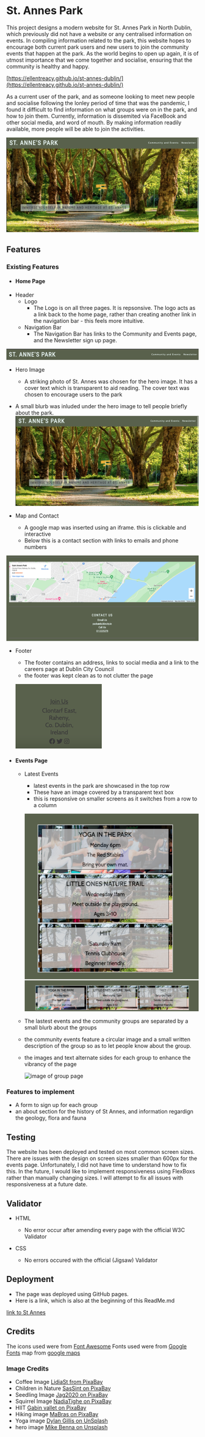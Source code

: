 # St. Annes Park 

This project designs a modern website for St. Annes Park in North Dublin, which previously did not have a website or any centralised information on events. In compiling information related to the park, this website hopes to encourage both current park users and new users to join the community events that happen at the park. As the world begins to open up again, it is of utmost importance that we come together and socialise, ensuring that the community is healthy and happy. 

[https://ellentreacy.github.io/st-annes-dublin/](https://ellentreacy.github.io/st-annes-dublin/)

As a current user of the park, and as someone looking to meet new people and socialise following the lonley period of time that was the pandemic, I found it difficult to find information on what groups were on in the park, and how to join them. Currently, information is dissemited via FaceBook and other social media, and word of mouth. By making information readily available, more people will be able to join the activities. 

![Home Page Image](assets/images/homepage.png)


## Features 

### Existing Features
- #### Home Page
- Header
  - Logo
    - The Logo is on all three pages. It is repsonsive. The logo acts as a link back to the home page, rather than creating another link in the navigation bar - this feels more intuitive. 
  - Navigation Bar
    - The Navigation Bar has links to the Community and Events page, and the Newsletter sign up page. 

![Header Image](assets/images/Header.png)

- Hero Image
  - A striking photo of St. Annes was chosen for the hero image. It has a cover text which is transparent to aid reading. The cover text was chosen to encourage users to the park 
- A small blurb was inluded under the hero image to tell people briefly about the park. 
![Hero Image](assets/images/Hero-image.png)

- Map and Contact
  - A google map was inserted using an iframe. this is clickable and interactive
  - Below this is a contact section with links to emails and phone numbers

![Map image](assets/images/map.png)

- Footer 
  - The footer contains an address, links to social media and a link to the careers page at Dublin City Council
  - the footer was kept clean as to not clutter the page

  ![Footer image](assets/images/footer.png)

- #### Events Page
  - Latest Events
    - latest events in the park are showcased in the top row
    - These have an image covered by a transparent text box
    - this is repsonsive on smaller screens as it switches from a row to a column

    ![responsive latest events image](assets/images/columnevents.png)
    ![latest events image](assets/images/rowevents.png)
  - The lastest events and the community groups are separated by a small blurb about the groups
  - the community events feature a circular image and a small written description of the group so as to let people know about the group. 
  - the images and text alternate sides for each group to enhance the vibrancy of the page

      ![image of group page](assets/images/groups.png)


### Features to implement
- A form to sign up for each group
- an about section for the history of St Annes, and information regardign the geology, flora and fauna

## Testing

The website has been deployed and tested on most common screen sizes. There are issues with the design on screen sizes smaller than 600px for the events page. Unfortunately, I did not have time to understand how to fix this. In the future, I would like to implement responsiveness using FlexBoxs rather than manually changing sizes. I will attempt to fix all issues with responsiveness at a future date. 

## Validator

- HTML
  - No error occur after amending every page with the official W3C Validator


- CSS
  - No errors occured with the official (Jigsaw) Validator 


## Deployment
- The page was deployed using GitHub pages. 
- Here is a link, which is also at the beginning of this ReadMe.md

[link to St Annes](https://ellentreacy.github.io/st-annes-dublin/)



## Credits

The icons used were from [Font Awesome](https://fontawesome.com/)
Fonts used were from [Google Fonts](https://fonts.google.com/)
map from [google maps](https://www.google.com/maps)
### Image Credits
- Coffee Image [LidiaSt from PixaBay](https://pixabay.com/photos/black-coffee-frozen-winter-outside-4784772/)
- Children in Nature [SasSint on PixaBay](https://pixabay.com/photos/boy-scout-scouting-asia-the-same-1822631/)
- Seedling Image [Jag2020 on PixaBay](https://pixabay.com/photos/seedling-gardening-greenhouse-5009286/)
- Squirrel Image [NadiaTighe on PixaBay](https://pixabay.com/photos/squirrel-red-wildlife-nature-2827760/)
- HIIT [Gabin vallet on PixaBay](https://pixabay.com/photos/workout-man-training-sports-5914643/)
- Hiking image [MaBras on PixaBay](https://pixabay.com/photos/children-girl-hiking-trail-4355469/)
- Yoga image [Dylan Gillis on UnSplash](https://unsplash.com/photos/YJdCZba0TYE)
- hero image [Mike Benna on Unsplash](https://unsplash.com/photos/SBiVq9eWEtQ)